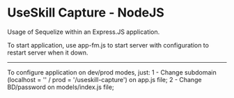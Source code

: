 UseSkill Capture - NodeJS
===========================

Usage of Sequelize within an Express.JS application.

To start application, use app-fm.js to start server with configuration to restart server when it down.

----
To configure application on dev/prod modes, just:
1 - Change subdomain (localhost = '' / prod = '/useskill-capture') on app.js file;
2 - Change BD/password on models/index.js file;

